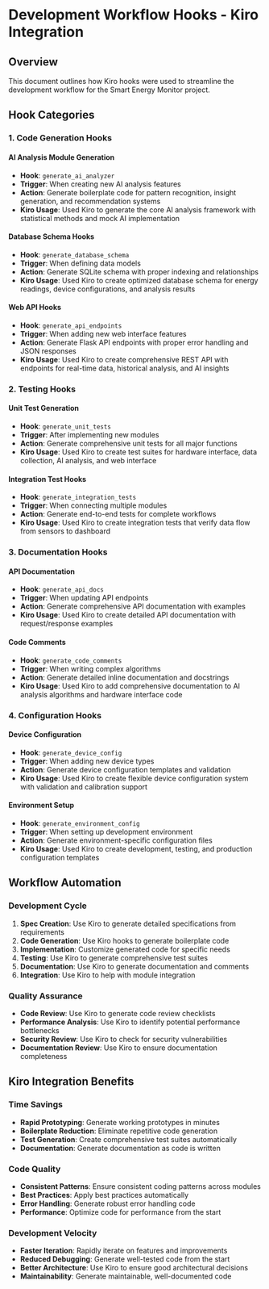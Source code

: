 # Development Workflow Hooks - Kiro Integration

## Overview
This document outlines how Kiro hooks were used to streamline the development workflow for the Smart Energy Monitor project.

## Hook Categories

### 1. Code Generation Hooks

#### AI Analysis Module Generation
- **Hook**: `generate_ai_analyzer`
- **Trigger**: When creating new AI analysis features
- **Action**: Generate boilerplate code for pattern recognition, insight generation, and recommendation systems
- **Kiro Usage**: Used Kiro to generate the core AI analysis framework with statistical methods and mock AI implementation

#### Database Schema Hooks
- **Hook**: `generate_database_schema`
- **Trigger**: When defining data models
- **Action**: Generate SQLite schema with proper indexing and relationships
- **Kiro Usage**: Used Kiro to create optimized database schema for energy readings, device configurations, and analysis results

#### Web API Hooks
- **Hook**: `generate_api_endpoints`
- **Trigger**: When adding new web interface features
- **Action**: Generate Flask API endpoints with proper error handling and JSON responses
- **Kiro Usage**: Used Kiro to create comprehensive REST API with endpoints for real-time data, historical analysis, and AI insights

### 2. Testing Hooks

#### Unit Test Generation
- **Hook**: `generate_unit_tests`
- **Trigger**: After implementing new modules
- **Action**: Generate comprehensive unit tests for all major functions
- **Kiro Usage**: Used Kiro to create test suites for hardware interface, data collection, AI analysis, and web interface

#### Integration Test Hooks
- **Hook**: `generate_integration_tests`
- **Trigger**: When connecting multiple modules
- **Action**: Generate end-to-end tests for complete workflows
- **Kiro Usage**: Used Kiro to create integration tests that verify data flow from sensors to dashboard

### 3. Documentation Hooks

#### API Documentation
- **Hook**: `generate_api_docs`
- **Trigger**: When updating API endpoints
- **Action**: Generate comprehensive API documentation with examples
- **Kiro Usage**: Used Kiro to create detailed API documentation with request/response examples

#### Code Comments
- **Hook**: `generate_code_comments`
- **Trigger**: When writing complex algorithms
- **Action**: Generate detailed inline documentation and docstrings
- **Kiro Usage**: Used Kiro to add comprehensive documentation to AI analysis algorithms and hardware interface code

### 4. Configuration Hooks

#### Device Configuration
- **Hook**: `generate_device_config`
- **Trigger**: When adding new device types
- **Action**: Generate device configuration templates and validation
- **Kiro Usage**: Used Kiro to create flexible device configuration system with validation and calibration support

#### Environment Setup
- **Hook**: `generate_environment_config`
- **Trigger**: When setting up development environment
- **Action**: Generate environment-specific configuration files
- **Kiro Usage**: Used Kiro to create development, testing, and production configuration templates

## Workflow Automation

### Development Cycle
1. **Spec Creation**: Use Kiro to generate detailed specifications from requirements
2. **Code Generation**: Use Kiro hooks to generate boilerplate code
3. **Implementation**: Customize generated code for specific needs
4. **Testing**: Use Kiro to generate comprehensive test suites
5. **Documentation**: Use Kiro to generate documentation and comments
6. **Integration**: Use Kiro to help with module integration

### Quality Assurance
- **Code Review**: Use Kiro to generate code review checklists
- **Performance Analysis**: Use Kiro to identify potential performance bottlenecks
- **Security Review**: Use Kiro to check for security vulnerabilities
- **Documentation Review**: Use Kiro to ensure documentation completeness

## Kiro Integration Benefits

### Time Savings
- **Rapid Prototyping**: Generate working prototypes in minutes
- **Boilerplate Reduction**: Eliminate repetitive code generation
- **Test Generation**: Create comprehensive test suites automatically
- **Documentation**: Generate documentation as code is written

### Code Quality
- **Consistent Patterns**: Ensure consistent coding patterns across modules
- **Best Practices**: Apply best practices automatically
- **Error Handling**: Generate robust error handling code
- **Performance**: Optimize code for performance from the start

### Development Velocity
- **Faster Iteration**: Rapidly iterate on features and improvements
- **Reduced Debugging**: Generate well-tested code from the start
- **Better Architecture**: Use Kiro to ensure good architectural decisions
- **Maintainability**: Generate maintainable, well-documented code

